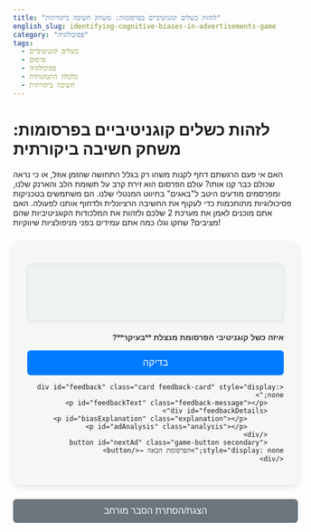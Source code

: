 ```yaml
---
title: "לזהות כשלים קוגניטיביים בפרסומות: משחק חשיבה ביקורתית"
english_slug: identifying-cognitive-biases-in-advertisements-game
category: "פסיכולוגיה"
tags:
  - כשלים קוגניטיביים
  - פרסום
  - פסיכולוגיה
  - כלכלה התנהגותית
  - חשיבה ביקורתית
---
```

# לזהות כשלים קוגניטיביים בפרסומות: משחק חשיבה ביקורתית

האם אי פעם הרגשתם דחף לקנות משהו רק בגלל התחושה שהזמן אוזל, או כי נראה שכולם כבר קנו אותו? עולם הפרסום הוא זירת קרב על תשומת הלב והארנק שלנו, ומפרסמים מודעים היטב ל"באגים" בחיווט המנטלי שלנו. הם משתמשים בטכניקות פסיכולוגיות מתוחכמות כדי לעקוף את החשיבה הרציונלית ולדחוף אותנו לפעולה. האם אתם מוכנים לאמן את מערכת 2 שלכם ולזהות את המלכודות הקוגניטיביות שהם מציבים? שחקו וגלו כמה אתם עמידים בפני מניפולציות שיווקיות!

<div id="cognitiveBiasGame">
    <div class="game-area">
        <div id="progressIndicator" class="progress"></div>
        <div id="adDisplay" class="card ad-card">
            <p id="adText" class="ad-text"></p>
        </div>
        <div id="biasOptions" class="options-card">
            <p class="options-prompt">איזה כשל קוגניטיבי הפרסומת מנצלת **בעיקר**?</p>
            <!-- Bias options will be populated here -->
        </div>
        <button id="submitAnswer" class="game-button primary">בדיקה</button>
    </div>

    <div id="feedback" class="card feedback-card" style="display: none;">
        <p id="feedbackText" class="feedback-message"></p>
        <div id="feedbackDetails">
             <p id="biasExplanation" class="explanation"></p>
             <p id="adAnalysis" class="analysis"></p>
        </div>
        <button id="nextAd" class="game-button secondary" style="display: none;">הפרסומת הבאה →</button>
    </div>
</div>

<style>
    /* Global Styles */
    :root {
        --primary-color: #007bff;
        --primary-hover: #0056b3;
        --secondary-color: #6c757d;
        --secondary-hover: #5a6268;
        --success-color: #28a745;
        --danger-color: #dc3545;
        --background-color: #f4f7f6;
        --card-background: #ffffff;
        --border-color: #e0e0e0;
        --text-color: #333;
        --subtle-text: #555;
        --font-family: 'Arial', sans-serif;
    }

    #cognitiveBiasGame {
        font-family: var(--font-family);
        max-width: 650px;
        margin: 25px auto;
        padding: 25px;
        border-radius: 12px;
        background-color: var(--background-color);
        direction: rtl;
        text-align: right;
        box-shadow: 0 4px 12px rgba(0, 0, 0, 0.1);
        overflow: hidden; /* Ensure animations stay within bounds */
    }

    #cognitiveBiasGame h2 {
        text-align: center;
        color: var(--text-color);
        margin-top: 0;
        margin-bottom: 25px;
    }

    /* Game Elements */
    .game-area, .feedback-card {
        opacity: 1;
        transition: opacity 0.6s ease-in-out;
    }

    .progress {
        text-align: center;
        color: var(--subtle-text);
        margin-bottom: 15px;
        font-size: 0.9em;
    }

    .card {
        background-color: var(--card-background);
        padding: 20px;
        margin-bottom: 20px;
        border-radius: 8px;
        border: 1px solid var(--border-color);
        box-shadow: 0 2px 5px rgba(0, 0, 0, 0.05);
    }

    .ad-card {
        min-height: 60px;
        display: flex;
        align-items: center;
        justify-content: center;
        text-align: center;
        font-style: italic;
        background-color: #eef2f3; /* Slightly different background */
        color: var(--subtle-text);
        font-size: 1.1em;
    }

    .ad-text {
        margin: 0;
        line-height: 1.6;
    }

    .options-card .options-prompt {
        margin-top: 0;
        margin-bottom: 15px;
        font-weight: bold;
        color: var(--text-color);
    }

    #biasOptions label {
        display: block;
        margin-bottom: 10px;
        cursor: pointer;
        padding: 12px 15px;
        border: 1px solid var(--border-color);
        border-radius: 6px;
        background-color: var(--card-background);
        transition: background-color 0.3s ease, border-color 0.3s ease, box-shadow 0.3s ease;
        display: flex;
        align-items: center;
    }

    #biasOptions label:hover {
        background-color: #f8f8f8;
        border-color: #c0c0c0;
    }

    #biasOptions input[type="radio"] {
        margin-left: 10px;
        /* Hide default radio button */
        -webkit-appearance: none;
        -moz-appearance: none;
        appearance: none;
        width: 18px;
        height: 18px;
        border: 2px solid var(--subtle-text);
        border-radius: 50%;
        outline: none;
        cursor: pointer;
        position: relative;
        flex-shrink: 0; /* Prevent shrinking */
    }

    #biasOptions input[type="radio"]:checked {
        border-color: var(--primary-color);
    }

    #biasOptions input[type="radio"]:checked::before {
        content: '';
        width: 10px;
        height: 10px;
        background-color: var(--primary-color);
        border-radius: 50%;
        position: absolute;
        top: 50%;
        left: 50%;
        transform: translate(-50%, -50%);
    }

    /* Visual feedback on options after check */
    #biasOptions label.correct-answer {
        border-color: var(--success-color);
        background-color: #e9f7ef; /* Light green */
        box-shadow: 0 0 8px rgba(40, 167, 69, 0.3);
    }

    #biasOptions label.correct-answer input[type="radio"] {
        border-color: var(--success-color);
    }
     #biasOptions label.correct-answer input[type="radio"]:checked::before {
        background-color: var(--success-color);
     }


    #biasOptions label.incorrect-choice {
        border-color: var(--danger-color);
        background-color: #fdedee; /* Light red */
        box-shadow: 0 0 8px rgba(220, 53, 69, 0.3);
        text-decoration: line-through; /* Optional: strike through incorrect text */
        opacity: 0.7;
    }
     #biasOptions label.incorrect-choice input[type="radio"] {
        border-color: var(--danger-color);
     }
     #biasOptions label.incorrect-choice input[type="radio"]:checked::before {
         background-color: var(--danger-color);
     }


    .game-button {
        display: block;
        width: 100%;
        padding: 12px 20px;
        font-size: 17px;
        border: none;
        border-radius: 6px;
        cursor: pointer;
        margin-top: 15px;
        transition: background-color 0.3s ease, transform 0.1s ease;
        text-align: center;
    }

    .game-button.primary {
        background-color: var(--primary-color);
        color: white;
    }

    .game-button.primary:hover:not(:disabled) {
        background-color: var(--primary-hover);
        transform: translateY(-1px);
    }

    .game-button.secondary {
        background-color: var(--secondary-color);
        color: white;
        margin-top: 20px; /* More space after feedback */
    }
     .game-button.secondary:hover:not(:disabled) {
        background-color: var(--secondary-hover);
        transform: translateY(-1px);
     }


    .game-button:disabled {
        background-color: #cccccc;
        cursor: not-allowed;
        opacity: 0.7;
    }

    /* Feedback Section */
    .feedback-card {
        background-color: #e9ecef; /* Lighter background for feedback */
        border-color: #ced4da;
        padding: 25px;
    }

    .feedback-message {
        font-size: 1.3em;
        font-weight: bold;
        text-align: center;
        margin-bottom: 20px;
        display: flex;
        align-items: center;
        justify-content: center;
    }

    .feedback-message::before {
        content: '';
        margin-left: 10px;
        width: 24px;
        height: 24px;
        background-size: contain;
        background-repeat: no-repeat;
    }

    .feedback-message.correct {
        color: var(--success-color);
    }

    .feedback-message.correct::before {
        background-image: url('data:image/svg+xml;utf8,<svg xmlns="http://www.w3.org/2000/svg" viewBox="0 0 24 24" fill="%2328a745"><path d="M9 16.2L4.8 12l-1.4 1.4L9 19 21 7l-1.4-1.4L9 16.2z"/></svg>');
    }


    .feedback-message.incorrect {
        color: var(--danger-color);
    }
     .feedback-message.incorrect::before {
         background-image: url('data:image/svg+xml;utf8,<svg xmlns="http://www.w3.org/2000/svg" viewBox="0 0 24 24" fill="%23dc3545"><path d="M19 6.41L17.59 5L12 10.59L6.41 5L5 6.41L10.59 12L5 17.59L6.41 19L12 13.41L17.59 19L19 17.59L13.41 12L19 6.41z"/></svg>');
     }

    #feedbackDetails {
        margin-top: 15px;
        padding-top: 15px;
        border-top: 1px dashed var(--border-color);
    }

    #feedbackDetails p {
        margin-bottom: 12px;
        line-height: 1.6;
        color: var(--subtle-text);
    }

    #feedbackDetails strong {
        color: var(--text-color);
    }

    .explanation {
         font-style: italic;
         font-size: 0.95em;
    }

    .analysis {
        font-size: 0.95em;
    }


    /* Explanation Section */
    #explanationSection {
        margin-top: 30px;
        padding: 25px;
        border: 1px solid var(--border-color);
        border-radius: 12px;
        background-color: #eef2f3; /* Matches ad background */
        direction: rtl;
        text-align: right;
        box-shadow: 0 2px 8px rgba(0, 0, 0, 0.08);
    }

    #explanationSection h3 {
        color: var(--text-color);
        margin-top: 0;
        margin-bottom: 20px;
        border-bottom: 2px solid var(--primary-color);
        padding-bottom: 10px;
    }

    #explanationSection h4 {
         color: var(--subtle-text);
         margin-top: 20px;
         margin-bottom: 10px;
    }

    #explanationSection p {
        margin-bottom: 15px;
        line-height: 1.7;
        color: var(--text-color);
    }

     #explanationSection ul {
        margin-bottom: 15px;
        padding-right: 20px;
        color: var(--text-color);
     }

    #explanationSection li {
        margin-bottom: 10px;
        line-height: 1.6;
    }

     #explanationSection li strong {
        color: var(--subtle-text);
     }

    #toggleExplanationButton {
        display: block;
        width: 100%;
        padding: 12px;
        background-color: var(--secondary-color);
        color: white;
        border: none;
        border-radius: 6px;
        font-size: 16px;
        cursor: pointer;
        margin-top: 20px;
        transition: background-color 0.3s ease, transform 0.1s ease;
    }

    #toggleExplanationButton:hover {
        background-color: var(--secondary-hover);
         transform: translateY(-1px);
    }

</style>

<button id="toggleExplanationButton">הצגת/הסתרת הסבר מורחב</button>

<div id="explanationSection" style="display: none;">
    <h3>הסבר: כשלים קוגניטיביים בפרסומות</h3>

    <h4>מהם כשלים קוגניטיביים?</h4>
    <p>כשלים קוגניטיביים הם דפוסי חשיבה או קיצורי דרך מנטליים (היוריסטיקות) שמוחנו מפתח כדי לעבד מידע במהירות וביעילות. למרות שהם שימושיים בדרך כלל, הם עלולים להוביל להטיות שיטתיות בקבלת החלטות ובשיפוט, ולגרום לנו לסטות מחשיבה רציונלית או לוגית.</p>

    <h4>כיצד המוח שלנו מקבל החלטות במהירות? (מערכת 1 ומערכת 2)</h4>
    <p>דניאל כהנמן, זוכה פרס נובל לכלכלה, מתאר שתי מערכות חשיבה עיקריות:</p>
    <ul>
        <li><strong>מערכת 1:</strong> מהירה, אינטואיטיבית, אוטומטית, ופועלת ללא מאמץ מודע. היא אחראית לתגובות מיידיות ולשיפוטים מהירים (למשל, זיהוי פנים כעוסות). מערכת זו נוטה להשתמש בהיוריסטיקות ולהיות מושפעת מכשלים קוגניטיביים.</li>
        <li><strong>מערכת 2:</strong> איטית, מחושבת, אנליטית, ודורשת מאמץ מודע. היא אחראית לפתרון בעיות מורכבות ולחשיבה לוגית (למשל, חישוב מסובך). מערכת זו יכולה לתקן את ההטיות של מערכת 1, אך היא "עצלנית" ודורשת אנרגיה קוגניטיבית.</li>
    </ul>
    <p>פרסומות רבות מכוונות ישירות למערכת 1 שלנו, מנצלות את קיצורי הדרך שלה כדי לעודד קבלת החלטות מהירה ואינטואיטיבית, לעתים קרובות תוך עקיפת המערכת האנליטית והביקורתית (מערכת 2).</p>

    <h4>למה כשלים קוגניטיביים מהווים נקודת תורפה שניתן לנצל בפרסום?</h4>
    <p>הנטייה הטבעית של המוח לשימוש בקיצורי דרך הופכת אותו לפגיע למניפולציות. מפרסמים מבינים שהצרכנים לרוב לא מקדישים זמן ומאמץ (של מערכת 2) לניתוח יסודי של כל פרסומת או מוצר. לכן, הם מעצבים מסרים שנועדו לעורר תגובה אוטומטית דרך מערכת 1, תוך ניצול כשלים מוכרים שמשפיעים על הרצון, התפיסה וההחלטה לקנות.</p>

    <h4>סקירה של הכשלים הקוגניטיביים הנפוצים ביותר בפרסומות:</h4>
    <ul>
        <li><strong>אפקט העדר (Bandwagon Effect):</strong> הנטייה לאמץ אמונות או התנהגויות רק בגלל ש... אנשים רבים אחרים עושים זאת. פרסומות מנצלות זאת באמצעות סיסמאות כמו "המוצר הנמכר ביותר", "מיליוני לקוחות מרוצים", או הצגת אנשים רבים משתמשים במוצר. המסר הסמוי הוא: "אם כולם עושים את זה, זה בטח טוב ונכון".</li>
        <li><strong>עוגן (Anchoring Bias):</strong> הנטייה להסתמך יתר על המידה על... פיסת המידע הראשונה (ה"עוגן") שמוצגת בעת קבלת החלטה. פרסומות מציגות מחיר מקורי גבוה (העוגן) ואז מחיר מבצע נמוך יותר, כדי לגרום למחיר המבצע להיראות אטרקטיבי יותר, גם אם הוא עדיין גבוה יחסית.</li>
        <li><strong>מחסור (Scarcity Heuristic):</strong> התפיסה שדברים נדירים או זמינים לזמן מוגבל... הם יקרים יותר או בעלי ערך גבוה יותר. פרסומות משתמשות בביטויים כמו "מלאי מוגבל", "מבצע ל-24 שעות בלבד", "הזדמנות אחרונה", כדי ליצור תחושת דחיפות ולדחוף לקנייה מיידית לפני שההזדמנות "תברח".</li>
        <li><strong>אפקט המסגור (Framing Effect):</strong> הנטייה להגיע למסקנות שונות מאותו המידע, תלוי... באיך המידע מוצג ("מסוגר"). הצגת מוצר כ"99% ללא שומן" נתפסת חיובית יותר מאשר הצגתו כ"מכיל 1% שומן", למרות שמדובר באותו מידע. פרסומות ממסגרות את המוצר או ההצעה באור החיובי ביותר האפשרי.</li>
        <li><strong>היוריסטיקת הזמינות (Availability Heuristic):</strong> הנטייה להעריך את הסבירות של אירוע מסוים... לפי הקלות שבה דוגמאות או מידע קופצים לראשנו. פרסומות המשתמשות בעדויות אישיות מרגשות, סיפורי הצלחה קיצוניים, או דימויים ויזואליים חזקים וזכירים, גורמות לתוצאה החיובית של שימוש במוצר להיראות זמינה, סבירה וקרובה יותר.</li>
        <li><strong>הטיית האישור (Confirmation Bias):</strong> הנטייה לחפש, לפרש, להעדיף ולזכור מידע... שמאשר את האמונות או ההשערות הקיימות שלנו. פרסומות המכוונות לפלחי שוק ספציפיים עם מסרים שתואמים את ערכיהם או תפיסותיהם העצמיות, או המציגות ביקורות חיוביות בלבד, מחזקות את הנטייה של הצרכן לאשר דעות קדומות חיוביות שיש לו (או שנוצרו אצלו) לגבי המוצר או המותג.</li>
    </ul>

    <h4>איך חשיבה ביקורתית וזיהוי כשלים משפרים את העמידות שלנו בפני מניפולציות שיווקיות</h4>
    <p>מודעות לכשלים הקוגניטיביים ולדרך שבה הם מנוצלים בפרסום היא הצעד הראשון בחשיבה ביקורתית. כאשר אנו מזהים טקטיקה כזו בפעולה, אנו יכולים לעצור, להפעיל את מערכת 2, ולשאול שאלות כמו: האם אני באמת צריך את המוצר? האם המחיר המקורי רלוונטי? האם כולם באמת משתמשים בזה, ומה זה אומר על המוצר עצמו ולא על הפופולריות שלו? האם אני קונה בגלל תחושת הדחיפות או בגלל שהמוצר עונה על צורך אמיתי? זיהוי הכשלים מאפשר לנו לקבל החלטות מודעות יותר, המבוססות על צרכים ורציונל, ולא על מניפולציות פסיכולוגיות.</p>
</div>

<script>
    const advertisements = [
        {
            adText: "מבצע מיוחד! נותרו רק 3 פריטים במלאי! אל תפספסו!",
            correctBias: "מחסור",
            potentialBiases: ["מחסור", "אפקט העדר", "עוגן", "אפקט המסגור"],
            biasExplanation: "<strong>מחסור:</strong> הנטייה להעריך דברים יקר יותר כשהם נדירים או זמינים לזמן מוגבל.",
            adAnalysis: "הפרסומת משתמשת בכשל המחסור על ידי יצירת תחושת דחיפות ('נותרו רק 3') כדי לדרבן קנייה מיידית לפני שהמלאי ייגמר. זה מעודד פעולה אימפולסיבית במקום חשיבה רציונלית."
        },
        {
            adText: "מחיר השקה מיוחד: ₪199 (במקום ₪399)! חיסכון מדהים!",
            correctBias: "עוגן",
            potentialBiases: ["עוגן", "היוריסטיקת הזמינות", "הטיית האישור", "אפקט המסגור"],
            biasExplanation: "<strong>עוגן:</strong> הנטייה להסתמך על פיסת המידע הראשונה (העוגן) בעת הערכת ערך או מחיר.",
            adAnalysis: "המחיר המקורי הגבוה (₪399) משמש כעוגן שיוצר תחושה שהמחיר החדש (₪199) הוא מציאה גדולה וחיסכון משמעותי. המוח נאחז ב'עוגן' הגבוה כדי להעריך את המחיר הנוכחי, לעיתים קרובות בלי לבדוק האם המחיר המקורי היה אי פעם ריאלי, או מהו הערך האמיתי של המוצר."
        },
        {
            adText: "המוצר שכבש את המדינה! הצטרפו למיליוני הלקוחות שכבר נהנים ממנו!",
            correctBias: "אפקט העדר",
            potentialBiases: ["אפקט העדר", "מחסור", "עוגן", "היוריסטיקת הזמינות"],
            biasExplanation: "<strong>אפקט העדר:</strong> הנטייה לאמץ התנהגות רק בגלל שאנשים רבים אחרים עושים זאת.",
            adAnalysis: "המסר מתבסס על הרעיון שפופולריות מעידה על איכות. ההתייחסות ל'מיליוני הלקוחות' מעודדת אנשים להצטרף ל'עדר' מתוך הנחה שמה שטוב לאחרים יהיה טוב גם להם, תוך עקיפת הצורך להעריך את המוצר לגופו."
        },
         {
            adText: "השתמשו בקרם הפנים שלנו ותראו שיפור ב-90% מהמקרים!",
            correctBias: "אפקט המסגור",
            potentialBiases: ["אפקט המסגור", "הטיית האישור", "עוגן", "מחסור"],
            biasExplanation: "<strong>אפקט המסגור:</strong> תגובה שונה לאותו מידע בהתאם לאופן הצגתו (מסגור).",
            adAnalysis: "המספר 90% נשמע חיובי ומעודד מאוד ('90% שיפור'). מסגור חלופי, כמו 'ב-10% מהמקרים אין שיפור' או 'המוצר עובד רק ב-90% מהמקרים', היה נשמע פחות אטרקטיבי, למרות שמדובר באותה סטטיסטיקה בדיוק. הפרסומת ממסגרת את הנתון בצורה שתעורר תגובה חיובית אוטומטית."
        },
         {
            adText: "ראית את הפרסומת המרגשת בטלוויזיה? אנשים בכו מאושר משימוש במוצר שלנו!",
            correctBias: "היוריסטיקת הזמינות",
            potentialBiases: ["היוריסטיקת הזמינות", "אפקט העדר", "עוגן", "מחסור"],
            biasExplanation: "<strong>היוריסטיקת הזמינות:</strong> הערכת סבירות לפי קלות היזכרות בדוגמאות רלוונטיות.",
            adAnalysis: "התיאור הדרמטי והרגשי ('אנשים בכו מאושר') יוצר תמונה חזקה וזכירה שגורמת לתוצאה החיובית הקיצונית להיראות זמינה, קלה לדמיין, וכתוצאה מכך - סבירה יותר עבור הצרכן הפוטנציאלי. המוח נוטה לייחס סבירות גבוהה יותר לאירועים שהוא יכול לשלוף בקלות מהזיכרון, במיוחד אם הם מלווים ברגש חזק."
        },
         {
            adText: "אם אתם שייכים לאנשים שמעריכים איכות אמיתית... המוצר הזה בשבילכם.",
            correctBias: "הטיית האישור",
            potentialBiases: ["הטיית האישור", "אפקט העדר", "עוגן", "אפקט המסגור"],
            biasExplanation: "<strong>הטיית האישור:</strong> נטייה לחפש, לפרש, ולזכור מידע שמאשר אמונות קיימות.",
            adAnalysis: "הפרסומת פונה ישירות לאנשים שרואים את עצמם כמעריכי איכות. היא מנצלת את הנטייה שלנו לאשר את התפיסה העצמית שלנו ('אני מעריך איכות, ולכן המוצר הזה מתאים לי') ולהתעלם ממידע שסותר אותה. היא מחזקת את האמונה של קהל היעד בעצמו וקושרת אותה למוצר."
        }
    ];

    // Map from bias value to user-friendly name (already in biasDefinitions structure now)
    const biasDefinitions = {
        "אפקט העדר": "הנטייה לאמץ אמונות/התנהגויות כי אחרים עושים זאת.",
        "עוגן": "הסתמכות על פיסת המידע הראשונה בקבלת החלטה.",
        "מחסור": "הערכת ערך גבוה יותר לדברים נדירים או זמינים לזמן מוגבל.",
        "אפקט המסגור": "תגובה שונה לאותו מידע בהתאם לאופן הצגתו.",
        "היוריסטיקת הזמינות": "הערכת סבירות לפי קלות היזכרות בדוגמאות רלוונטיות.",
        "הטיית האישור": "נטייה לחפש, לפרש, ולזכור מידע שמאשר אמונות קיימות."
    };


    let currentAdIndex = 0;
    const totalAds = advertisements.length;

    const gameAreaElement = document.querySelector('.game-area');
    const adTextElement = document.getElementById('adText');
    const biasOptionsElement = document.getElementById('biasOptions');
    const submitButton = document.getElementById('submitAnswer');
    const feedbackElement = document.getElementById('feedback');
    const feedbackTextElement = document.getElementById('feedbackText');
    const biasExplanationElement = document.getElementById('biasExplanation');
    const adAnalysisElement = document.getElementById('adAnalysis');
    const nextAdButton = document.getElementById('nextAd');
    const toggleExplanationButton = document.getElementById('toggleExplanationButton');
    const explanationSection = document.getElementById('explanationSection');
    const progressIndicator = document.getElementById('progressIndicator');


    function loadAd(index) {
        if (index < totalAds) {
            const currentAd = advertisements[index];

            // Update progress
            progressIndicator.textContent = `שאלה ${index + 1} מתוך ${totalAds}`;

            // Reset and prepare for new ad
            adTextElement.textContent = ''; // Clear text for animation
            biasOptionsElement.innerHTML = '<p class="options-prompt">איזה כשל קוגניטיבי הפרסומת מנצלת **בעיקר**?</p>'; // Reset options
            feedbackElement.style.display = 'none';
            nextAdButton.style.display = 'none';
            submitButton.style.display = 'block';
            submitButton.disabled = false;
            submitButton.classList.remove('hidden'); // Ensure button is visible

            // Populate options with animation
            currentAd.potentialBiases.forEach((bias, i) => {
                const label = document.createElement('label');
                const input = document.createElement('input');
                input.type = 'radio';
                input.name = 'bias';
                input.value = bias;
                label.appendChild(input);
                label.appendChild(document.createTextNode(bias));
                label.style.opacity = 0; // Start hidden
                label.style.transform = 'translateY(10px)'; // Start slightly lower
                biasOptionsElement.appendChild(label);

                // Fade-in and slide-up animation for options
                setTimeout(() => {
                     label.style.transition = 'opacity 0.4s ease-out, transform 0.4s ease-out';
                     label.style.opacity = 1;
                     label.style.transform = 'translateY(0)';
                }, 100 + i * 70); // Stagger animation

                 // Add event listener for visual feedback on selection
                 input.addEventListener('change', handleOptionSelect);
            });

             // Fade-in ad text
             setTimeout(() => {
                 adTextElement.style.opacity = 0;
                 adTextElement.textContent = currentAd.adText;
                 adTextElement.style.transition = 'opacity 0.8s ease-in-out';
                 adTextElement.style.opacity = 1;
             }, 200); // Slightly delay ad text animation


             // Ensure game area is visible after potential feedback section hiding
             gameAreaElement.style.opacity = 1;


        } else {
            // Game finished
            progressIndicator.textContent = `סיימת את המשחק! 🎉`;
            adTextElement.textContent = "זהו זה! סיימת את המשחק. מקווה שלמדת לזהות טוב יותר כשלים קוגניטיביים בפרסומות ולהיות צרכן ביקורתי יותר.";
            biasOptionsElement.innerHTML = ""; // Clear options
            submitButton.style.display = 'none';
            feedbackElement.style.display = 'none';
            nextAdButton.style.display = 'none';
        }
    }

    function handleOptionSelect(event) {
        // Remove 'selected' class from all labels first
        biasOptionsElement.querySelectorAll('label').forEach(label => {
            label.classList.remove('selected');
        });
        // Add 'selected' class to the parent label of the checked radio button
        if (event.target.checked) {
            event.target.parentElement.classList.add('selected');
        }
    }


    function checkAnswer() {
        const selectedInput = document.querySelector('#biasOptions input[name="bias"]:checked');
        if (!selectedInput) {
            // Basic alert for now, could be a nicer modal/tooltip
            alert('אנא בחר כשל קוגניטיבי לפני הבדיקה.');
            return;
        }

        const userChoice = selectedInput.value;
        const currentAd = advertisements[currentAdIndex];
        const isCorrect = userChoice === currentAd.correctBias;

        // Disable options and submit
        document.querySelectorAll('#biasOptions input[name="bias"]').forEach(input => input.disabled = true);
        submitButton.disabled = true;
        submitButton.classList.add('hidden'); // Hide submit button

        // Add visual feedback to labels
         document.querySelectorAll('#biasOptions label').forEach(label => {
             const input = label.querySelector('input');
             if (input.value === currentAd.correctBias) {
                 label.classList.add('correct-answer');
             } else if (input.value === userChoice) {
                 label.classList.add('incorrect-choice');
             }
         });


        // Prepare and display feedback
        if (isCorrect) {
            feedbackTextElement.textContent = 'נכון מאוד! כל הכבוד! 🎉';
            feedbackTextElement.className = 'feedback-message correct';
        } else {
            feedbackTextElement.textContent = `אופס, לא בדיוק. 🤔`;
             feedbackTextElement.className = 'feedback-message incorrect';
        }

        biasExplanationElement.innerHTML = `<strong>הכשל שבחרת (${userChoice}):</strong> ${biasDefinitions[userChoice] || "אין הסבר זמין לכשל זה."}`;
        adAnalysisElement.innerHTML = `<strong>ניתוח הפרסומת (הכשל העיקרי הוא ${currentAd.correctBias}):</strong> ${currentAd.adAnalysis}`;

        // Animate transition
        gameAreaElement.style.opacity = 0;
        setTimeout(() => {
            gameAreaElement.style.display = 'none'; // Hide the game area after fading

            feedbackElement.style.display = 'block'; // Make feedback visible
            // Trigger fade-in for feedback
            feedbackElement.style.opacity = 0; // Start hidden
            setTimeout(() => {
                 feedbackElement.style.transition = 'opacity 0.6s ease-in-out';
                 feedbackElement.style.opacity = 1;
            }, 50); // Small delay to ensure display: block is processed

            nextAdButton.style.display = 'block'; // Show next button

        }, 600); // Wait for game area fade-out

    }

    function nextAd() {
        currentAdIndex++;
        // Animate feedback out before loading next ad
        feedbackElement.style.opacity = 0;
         setTimeout(() => {
            feedbackElement.style.display = 'none'; // Hide feedback after fading
            gameAreaElement.style.display = 'block'; // Make game area visible again
            loadAd(currentAdIndex);
         }, 600); // Wait for feedback fade-out
    }

     function toggleExplanation() {
        const isHidden = explanationSection.style.display === 'none';
        if (isHidden) {
            explanationSection.style.display = 'block';
            // Simple fade-in animation
             explanationSection.style.opacity = 0;
             setTimeout(() => {
                 explanationSection.style.transition = 'opacity 0.5s ease-in-out';
                 explanationSection.style.opacity = 1;
             }, 50);

            toggleExplanationButton.textContent = 'הסתרת הסבר מורחב';
        } else {
             // Simple fade-out animation
             explanationSection.style.opacity = 1;
             setTimeout(() => {
                 explanationSection.style.transition = 'opacity 0.5s ease-in-out';
                 explanationSection.style.opacity = 0;
             }, 50);
             setTimeout(() => {
                explanationSection.style.display = 'none';
                 toggleExplanationButton.textContent = 'הצגת/הסתרת הסבר מורחב';
             }, 550); // Match duration
        }
    }

    // Initial Event Listeners
    submitButton.addEventListener('click', checkAnswer);
    nextAdButton.addEventListener('click', nextAd);
    toggleExplanationButton.addEventListener('click', toggleExplanation);

    // Initial load
    loadAd(currentAdIndex);

</script>
```